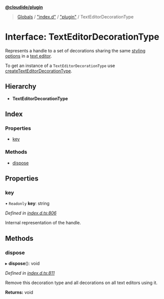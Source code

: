 **[@cloudide/plugin](../README.md)**

> [Globals](../README.md) / ["index.d"](../modules/_index_d_.md) / ["plugin"](../modules/_index_d_._plugin_.md) / TextEditorDecorationType

# Interface: TextEditorDecorationType

Represents a handle to a set of decorations
sharing the same [styling options](#DecorationRenderOptions) in a [text editor](#TextEditor).

To get an instance of a `TextEditorDecorationType` use
[createTextEditorDecorationType](#window.createTextEditorDecorationType).

## Hierarchy

* **TextEditorDecorationType**

## Index

### Properties

* [key](_index_d_._plugin_.texteditordecorationtype.md#key)

### Methods

* [dispose](_index_d_._plugin_.texteditordecorationtype.md#dispose)

## Properties

### key

• `Readonly` **key**: string

*Defined in [index.d.ts:806](https://github.com/shuyaqian/cloudide-plugin-api/blob/9d985be/index.d.ts#L806)*

Internal representation of the handle.

## Methods

### dispose

▸ **dispose**(): void

*Defined in [index.d.ts:811](https://github.com/shuyaqian/cloudide-plugin-api/blob/9d985be/index.d.ts#L811)*

Remove this decoration type and all decorations on all text editors using it.

**Returns:** void
